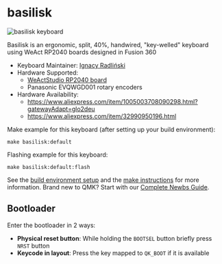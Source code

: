 # basilisk

![basilisk keyboard](/images/finished3.jpeg)

Basilisk is an ergonomic, split, 40%, handwired, "key-welled" keyboard using WeAct RP2040 boards designed in Fusion 360

-   Keyboard Maintainer: [Ignacy Radliński](https://github.com/radlinskii)
-   Hardware Supported:
    -   [WeActStudio RP2040 board](https://github.com/WeActStudio/WeActStudio.RP2040CoreBoard)
    -   Panasonic EVQWGD001 rotary encoders
-   Hardware Availability:
    -   https://www.aliexpress.com/item/1005003708090298.html?gatewayAdapt=glo2deu
    -   https://www.aliexpress.com/item/32990950196.html

Make example for this keyboard (after setting up your build environment):

    make basilisk:default

Flashing example for this keyboard:

    make basilisk:default:flash

See the [build environment setup](https://docs.qmk.fm/#/getting_started_build_tools) and the [make instructions](https://docs.qmk.fm/#/getting_started_make_guide) for more information. Brand new to QMK? Start with our [Complete Newbs Guide](https://docs.qmk.fm/#/newbs).

## Bootloader

Enter the bootloader in 2 ways:

-   **Physical reset button**: While holding the `BOOTSEL` button briefly press `NRST` button
-   **Keycode in layout**: Press the key mapped to `QK_BOOT` if it is available
